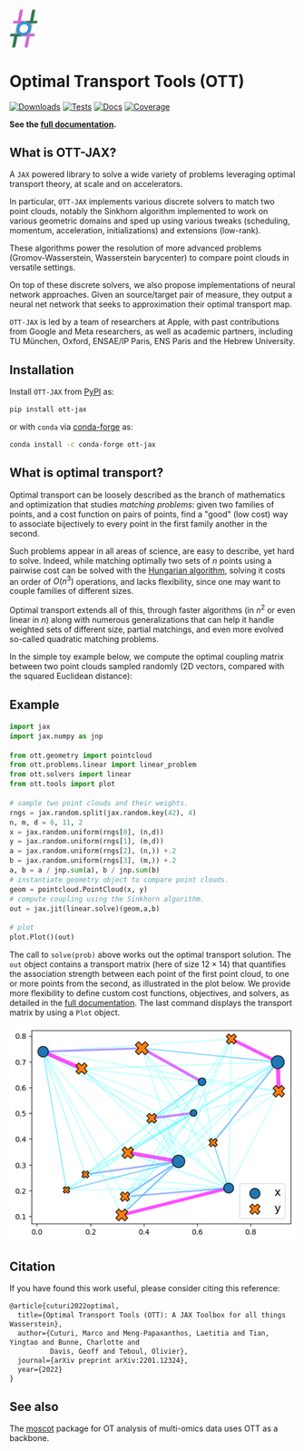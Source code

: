 <img src="https://raw.githubusercontent.com/ott-jax/ott/main/docs/_static/images/logoOTT.png" width="10%" alt="logo">

# Optimal Transport Tools (OTT)
[![Downloads](https://static.pepy.tech/personalized-badge/ott-jax?period=total&units=INTERNATIONAL_SYSTEM&left_color=GREY&right_color=BLUE&left_text=downloads)](https://pepy.tech/projects/ott-jax)
[![Tests](https://img.shields.io/github/actions/workflow/status/ott-jax/ott/tests.yml?branch=main)](https://github.com/ott-jax/ott/actions/workflows/tests.yml)
[![Docs](https://img.shields.io/readthedocs/ott-jax/latest)](https://ott-jax.readthedocs.io/en/latest/)
[![Coverage](https://img.shields.io/codecov/c/github/ott-jax/ott/main)](https://app.codecov.io/gh/ott-jax/ott)

**See the [full documentation](https://ott-jax.readthedocs.io/en/latest/).**

## What is OTT-JAX?
A ``JAX`` powered library to solve a wide variety of problems leveraging optimal transport theory, at scale and on accelerators.

In particular, ``OTT-JAX`` implements various discrete solvers to match two point clouds, notably the Sinkhorn algorithm implemented to work on various geometric domains and sped up using various tweaks (scheduling, momentum, acceleration, initializations) and extensions (low-rank).

These algorithms power the resolution of more advanced problems
(Gromov-Wasserstein, Wasserstein barycenter) to compare point clouds in versatile settings.

On top of these discrete solvers, we also propose implementations of neural network
approaches. Given an source/target pair of measure, they output a neural net network
that seeks to approximation their optimal transport map.

``OTT-JAX`` is led by a team of researchers at Apple, with past contributions from Google and Meta researchers, as well as academic partners, including TU München, Oxford, ENSAE/IP Paris, ENS Paris and the Hebrew University.

## Installation
Install ``OTT-JAX`` from [PyPI](https://pypi.org/project/ott-jax/) as:
```bash
pip install ott-jax
```
or with ``conda`` via [conda-forge](https://anaconda.org/conda-forge/ott-jax) as:
```bash
conda install -c conda-forge ott-jax
```

## What is optimal transport?
Optimal transport can be loosely described as the branch of mathematics and optimization that studies
*matching problems*: given two families of points, and a cost function on pairs of points, find a "good" (low cost) way
to associate bijectively to every point in the first family another in the second.

Such problems appear in all areas of science, are easy to describe, yet hard to solve. Indeed, while matching optimally
two sets of $n$ points using a pairwise cost can be solved with the
[Hungarian algorithm](https://en.wikipedia.org/wiki/Hungarian_algorithm), solving it costs an order of $O(n^3)$
operations, and lacks flexibility, since one may want to couple families of different sizes.

Optimal transport extends all of this, through faster algorithms (in $n^2$ or even linear in $n$) along with numerous
generalizations that can help it handle weighted sets of different size, partial matchings, and even more evolved
so-called quadratic matching problems.

In the simple toy example below, we compute the optimal coupling matrix between two point clouds sampled randomly
(2D vectors, compared with the squared Euclidean distance):

## Example
```python
import jax
import jax.numpy as jnp

from ott.geometry import pointcloud
from ott.problems.linear import linear_problem
from ott.solvers import linear
from ott.tools import plot

# sample two point clouds and their weights.
rngs = jax.random.split(jax.random.key(42), 4)
n, m, d = 6, 11, 2
x = jax.random.uniform(rngs[0], (n,d))
y = jax.random.uniform(rngs[1], (m,d))
a = jax.random.uniform(rngs[2], (n,)) +.2
b = jax.random.uniform(rngs[3], (m,)) +.2
a, b = a / jnp.sum(a), b / jnp.sum(b)
# instantiate geometry object to compare point clouds.
geom = pointcloud.PointCloud(x, y)
# compute coupling using the Sinkhorn algorithm.
out = jax.jit(linear.solve)(geom,a,b)

# plot
plot.Plot()(out)
```

The call to `solve(prob)` above works out the optimal transport solution. The `out` object contains a transport matrix
(here of size $12\times 14$) that quantifies the association strength between each point of the first point cloud, to one or
more points from the second, as illustrated in the plot below. We provide more flexibility to define custom cost
functions, objectives, and solvers, as detailed in the [full documentation](https://ott-jax.readthedocs.io/en/latest/). The last command displays the transport matrix by using a `Plot` object.

![obtained coupling](https://raw.githubusercontent.com/ott-jax/ott/main/docs/_static/images/coupling.png)

## Citation
If you have found this work useful, please consider citing this reference:

```
@article{cuturi2022optimal,
  title={Optimal Transport Tools (OTT): A JAX Toolbox for all things Wasserstein},
  author={Cuturi, Marco and Meng-Papaxanthos, Laetitia and Tian, Yingtao and Bunne, Charlotte and
          Davis, Geoff and Teboul, Olivier},
  journal={arXiv preprint arXiv:2201.12324},
  year={2022}
}
```
## See also
The [moscot](https://moscot.readthedocs.io/en/latest/index.html) package for OT analysis of multi-omics data uses OTT as a backbone.
